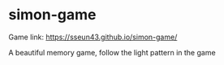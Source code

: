 # simon-game
 Game link: https://sseun43.github.io/simon-game/


A beautiful memory game, follow the light pattern in the game
